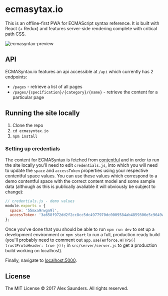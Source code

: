 # ecmasytax.io

This is an offline-first PWA for ECMAScript syntax reference. It is built with React (+ Redux) and features server-side rendering complete with critical path CSS.

![ecmasyntax-preview](https://user-images.githubusercontent.com/22820481/30821476-75be1694-a21d-11e7-8943-06cda44ef521.jpg)

## API

ECMASyntax.io features an api accessible at `/api` which currently has 2 endpoints:

- `/pages` - retrieve a list of all pages
- `/pages/{specification}/{category}/{name}` - retrieve the content for a particular page
 
## Running the site locally

1. Clone the repo
2. `cd ecmasyntax.io`
3. `npm install`

### Setting up credentials

The content for ECMASyntax is fetched from [contentful](https://www.contentful.com/) and in order to run the site locally you'll need to edit `credentials.js`, into which you will need to update the `space` and `accessToken` properties using your respective contentful space values. You can use these values which correspond to a demo contentful space with the correct content model and some sample data (although as this is publically avaliable it will obviously be subject to change):

```javascript
// credentials.js - demo values
module.exports = {
  space: '55mxa9rwgn9l',
  accessToken: '3a658f972dd2f2cc8cc5dc4977970dc0009584ab4859306e5c9649a8d109b965',
};
```

Once you've done that you should be able to run `npm run dev` to set up a development environment or `npm start` to run a full, production ready build (you'll probably need to comment out `app.use(enforce.HTTPS({ trustProtoHeader: true }));` in `src/server/server.js` to get a production build working on localhost).

Finally, navigate to [localhost:5000](https://localhost:5000).


## License

The MIT License © 2017 Alex Saunders. All rights reserved.
